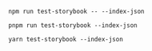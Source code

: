 ```shell renderer="common" language="js" packageManager="npm"
npm run test-storybook -- --index-json
```

```shell renderer="common" language="js" packageManager="pnpm"
pnpm run test-storybook --index-json
```

```shell renderer="common" language="js" packageManager="yarn"
yarn test-storybook --index-json
```

